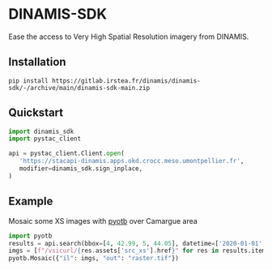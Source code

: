 # DINAMIS-SDK

Ease the access to Very High Spatial Resolution imagery from DINAMIS.

## Installation

```commandline
pip install https://gitlab.irstea.fr/dinamis/dinamis-sdk/-/archive/main/dinamis-sdk-main.zip
```

## Quickstart

```python
import dinamis_sdk
import pystac_client

api = pystac_client.Client.open(
   'https://stacapi-dinamis.apps.okd.crocc.meso.umontpellier.fr',
   modifier=dinamis_sdk.sign_inplace,
)
```

## Example

Mosaic some XS images with [pyotb](https://pypi.org/project/pyotb/) over Camargue area

```python
import pyotb
results = api.search(bbox=[4, 42.99, 5, 44.05], datetime=['2020-01-01', '2022-01-02'])
imgs = [f"/vsicurl/{res.assets['src_xs'].href}" for res in results.items()]
pyotb.Mosaic({"il": imgs, "out": "raster.tif"})
```